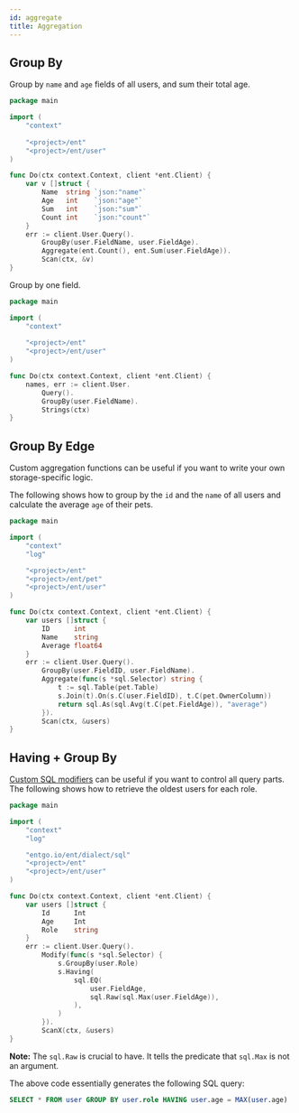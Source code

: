 ```yaml
---
id: aggregate
title: Aggregation
---
```


## Group By

Group by `name` and `age` fields of all users, and sum their total age.

```go
package main

import (
	"context"
	
	"<project>/ent"
	"<project>/ent/user"
)

func Do(ctx context.Context, client *ent.Client) {
	var v []struct {
		Name  string `json:"name"`
		Age   int    `json:"age"`
		Sum   int    `json:"sum"`
		Count int    `json:"count"`
	}
	err := client.User.Query().
		GroupBy(user.FieldName, user.FieldAge).
		Aggregate(ent.Count(), ent.Sum(user.FieldAge)).
		Scan(ctx, &v)
}
```

Group by one field.

```go
package main

import (
	"context"
	
	"<project>/ent"
	"<project>/ent/user"
)

func Do(ctx context.Context, client *ent.Client) {
	names, err := client.User.
		Query().
		GroupBy(user.FieldName).
		Strings(ctx)
}
```

## Group By Edge

Custom aggregation functions can be useful if you want to write your own storage-specific logic.

The following shows how to group by the `id` and the `name` of all users and calculate the average `age` of their pets.

```go
package main

import (
	"context"
	"log"

	"<project>/ent"
	"<project>/ent/pet"
	"<project>/ent/user"
)

func Do(ctx context.Context, client *ent.Client) {
	var users []struct {
		ID      int
		Name    string
		Average float64
	}
	err := client.User.Query().
		GroupBy(user.FieldID, user.FieldName).
		Aggregate(func(s *sql.Selector) string {
			t := sql.Table(pet.Table)
			s.Join(t).On(s.C(user.FieldID), t.C(pet.OwnerColumn))
			return sql.As(sql.Avg(t.C(pet.FieldAge)), "average")
		}).
		Scan(ctx, &users)
}
```

## Having + Group By

[Custom SQL modifiers](https://entgo.io/docs/feature-flags/#custom-sql-modifiers) can be useful if you want to control all query parts.
The following shows how to retrieve the oldest users for each role.


```go
package main

import (
	"context"
	"log"

	"entgo.io/ent/dialect/sql"
	"<project>/ent"
	"<project>/ent/user"
)

func Do(ctx context.Context, client *ent.Client) {
	var users []struct {
		Id    	Int
		Age     Int
		Role    string
	}
	err := client.User.Query().
		Modify(func(s *sql.Selector) {
			s.GroupBy(user.Role)
			s.Having(
				sql.EQ(
					user.FieldAge,
					sql.Raw(sql.Max(user.FieldAge)),
				),
			)
		}).
		ScanX(ctx, &users)
}

```

**Note:** The `sql.Raw` is crucial to have. It tells the predicate that `sql.Max` is not an argument.

The above code essentially generates the following SQL query:

```sql
SELECT * FROM user GROUP BY user.role HAVING user.age = MAX(user.age)
```
